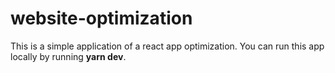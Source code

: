 # website-optimization

This is a simple application of a react app optimization. 
You can run this app locally by running <b>yarn dev</b>.
